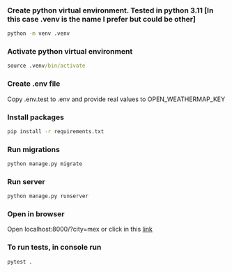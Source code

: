 
### Create python virtual environment. Tested in python 3.11 [In this case .venv is the name I prefer but could be other]
```cmd
python -m venv .venv
```

### Activate python virtual environment
```cmd
source .venv/bin/activate
```

### Create .env file
Copy .env.test to .env and provide real values to OPEN_WEATHERMAP_KEY

### Install packages
```cmd
pip install -r requirements.txt
```

### Run migrations
```cmd
python manage.py migrate
```

### Run server
```cmd
python manage.py runserver
```

### Open in browser
Open localhost:8000/?city=mex or click in this [link](http://localhost:8000/?city=mex)


### To run tests, in console run
```cmd
pytest .
```
